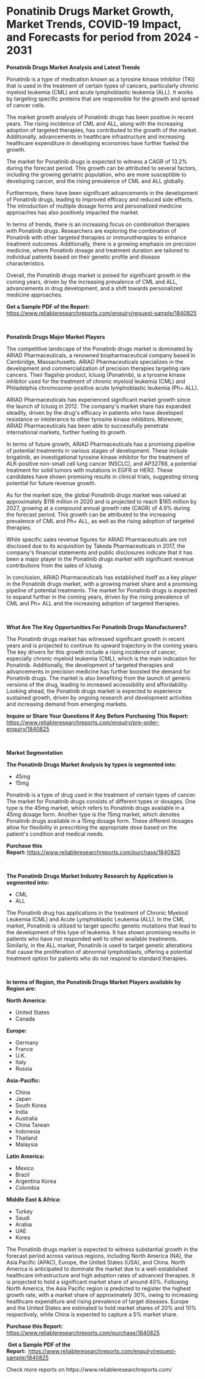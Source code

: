 <p><h1>Ponatinib Drugs Market Growth, Market Trends, COVID-19 Impact, and Forecasts for period from 2024 - 2031</h1></p><p><strong>Ponatinib Drugs Market Analysis and Latest Trends</strong></p>
<p><p>Ponatinib is a type of medication known as a tyrosine kinase inhibitor (TKI) that is used in the treatment of certain types of cancers, particularly chronic myeloid leukemia (CML) and acute lymphoblastic leukemia (ALL). It works by targeting specific proteins that are responsible for the growth and spread of cancer cells.</p><p>The market growth analysis of Ponatinib drugs has been positive in recent years. The rising incidence of CML and ALL, along with the increasing adoption of targeted therapies, has contributed to the growth of the market. Additionally, advancements in healthcare infrastructure and increasing healthcare expenditure in developing economies have further fueled the growth.</p><p>The market for Ponatinib drugs is expected to witness a CAGR of 13.2% during the forecast period. This growth can be attributed to several factors, including the growing geriatric population, who are more susceptible to developing cancer, and the rising prevalence of CML and ALL globally.</p><p>Furthermore, there have been significant advancements in the development of Ponatinib drugs, leading to improved efficacy and reduced side effects. The introduction of multiple dosage forms and personalized medicine approaches has also positively impacted the market.</p><p>In terms of trends, there is an increasing focus on combination therapies with Ponatinib drugs. Researchers are exploring the combination of Ponatinib with other targeted therapies or immunotherapies to enhance treatment outcomes. Additionally, there is a growing emphasis on precision medicine, where Ponatinib dosage and treatment duration are tailored to individual patients based on their genetic profile and disease characteristics.</p><p>Overall, the Ponatinib drugs market is poised for significant growth in the coming years, driven by the increasing prevalence of CML and ALL, advancements in drug development, and a shift towards personalized medicine approaches.</p></p>
<p><strong>Get a Sample PDF of the Report:&nbsp;</strong> <a href="https://www.reliableresearchreports.com/enquiry/request-sample/1840825">https://www.reliableresearchreports.com/enquiry/request-sample/1840825</a></p>
<p>&nbsp;</p>
<p><strong>Ponatinib Drugs Major Market Players</strong></p>
<p><p>The competitive landscape of the Ponatinib drugs market is dominated by ARIAD Pharmaceuticals, a renowned biopharmaceutical company based in Cambridge, Massachusetts. ARIAD Pharmaceuticals specializes in the development and commercialization of precision therapies targeting rare cancers. Their flagship product, Iclusig (Ponatinib), is a tyrosine kinase inhibitor used for the treatment of chronic myeloid leukemia (CML) and Philadelphia chromosome-positive acute lymphoblastic leukemia (Ph+ ALL).</p><p>ARIAD Pharmaceuticals has experienced significant market growth since the launch of Iclusig in 2012. The company's market share has expanded steadily, driven by the drug's efficacy in patients who have developed resistance or intolerance to other tyrosine kinase inhibitors. Moreover, ARIAD Pharmaceuticals has been able to successfully penetrate international markets, further fueling its growth.</p><p>In terms of future growth, ARIAD Pharmaceuticals has a promising pipeline of potential treatments in various stages of development. These include brigatinib, an investigational tyrosine kinase inhibitor for the treatment of ALK-positive non-small cell lung cancer (NSCLC), and AP32788, a potential treatment for solid tumors with mutations in EGFR or HER2. These candidates have shown promising results in clinical trials, suggesting strong potential for future revenue growth.</p><p>As for the market size, the global Ponatinib drugs market was valued at approximately $116 million in 2020 and is projected to reach $165 million by 2027, growing at a compound annual growth rate (CAGR) of 4.9% during the forecast period. This growth can be attributed to the increasing prevalence of CML and Ph+ ALL, as well as the rising adoption of targeted therapies.</p><p>While specific sales revenue figures for ARIAD Pharmaceuticals are not disclosed due to its acquisition by Takeda Pharmaceuticals in 2017, the company's financial statements and public disclosures indicate that it has been a major player in the Ponatinib drugs market with significant revenue contributions from the sales of Iclusig.</p><p>In conclusion, ARIAD Pharmaceuticals has established itself as a key player in the Ponatinib drugs market, with a growing market share and a promising pipeline of potential treatments. The market for Ponatinib drugs is expected to expand further in the coming years, driven by the rising prevalence of CML and Ph+ ALL and the increasing adoption of targeted therapies.</p></p>
<p>&nbsp;</p>
<p><strong>What Are The Key Opportunities For Ponatinib Drugs Manufacturers?</strong></p>
<p><p>The Ponatinib drugs market has witnessed significant growth in recent years and is projected to continue its upward trajectory in the coming years. The key drivers for this growth include a rising incidence of cancer, especially chronic myeloid leukemia (CML), which is the main indication for Ponatinib. Additionally, the development of targeted therapies and advancements in precision medicine has further boosted the demand for Ponatinib drugs. The market is also benefiting from the launch of generic versions of the drug, leading to increased accessibility and affordability. Looking ahead, the Ponatinib drugs market is expected to experience sustained growth, driven by ongoing research and development activities and increasing demand from emerging markets.</p></p>
<p><strong>Inquire or Share Your Questions If Any Before Purchasing This Report:</strong> <a href="https://www.reliableresearchreports.com/enquiry/pre-order-enquiry/1840825">https://www.reliableresearchreports.com/enquiry/pre-order-enquiry/1840825</a></p>
<p>&nbsp;</p>
<p><strong>Market Segmentation</strong></p>
<p><strong>The Ponatinib Drugs Market Analysis by types is segmented into:</strong></p>
<p><ul><li>45mg</li><li>15mg</li></ul></p>
<p><p>Ponatinib is a type of drug used in the treatment of certain types of cancer. The market for Ponatinib drugs consists of different types or dosages. One type is the 45mg market, which refers to Ponatinib drugs available in a 45mg dosage form. Another type is the 15mg market, which denotes Ponatinib drugs available in a 15mg dosage form. These different dosages allow for flexibility in prescribing the appropriate dose based on the patient's condition and medical needs.</p></p>
<p><strong>Purchase this Report:&nbsp;</strong><a href="https://www.reliableresearchreports.com/purchase/1840825">https://www.reliableresearchreports.com/purchase/1840825</a></p>
<p>&nbsp;</p>
<p><strong>The Ponatinib Drugs Market Industry Research by Application is segmented into:</strong></p>
<p><ul><li>CML</li><li>ALL</li></ul></p>
<p><p>The Ponatinib drug has applications in the treatment of Chronic Myeloid Leukemia (CML) and Acute Lymphoblastic Leukemia (ALL). In the CML market, Ponatinib is utilized to target specific genetic mutations that lead to the development of this type of leukemia. It has shown promising results in patients who have not responded well to other available treatments. Similarly, in the ALL market, Ponatinib is used to target genetic alterations that cause the proliferation of abnormal lymphoblasts, offering a potential treatment option for patients who do not respond to standard therapies.</p></p>
<p>&nbsp;</p>
<p><strong>In terms of Region, the Ponatinib Drugs Market Players available by Region are:</strong></p>
<p>
    <p> <strong> North America: </strong>
        <ul>
            <li>United States</li>
            <li>Canada</li>
        </ul>
        </p> 
    <p> <strong> Europe: </strong>
        <ul>
            <li>Germany</li>
            <li>France</li>
            <li>U.K.</li>
            <li>Italy</li>
            <li>Russia</li>
        </ul>
        </p> 
    <p> <strong> Asia-Pacific: </strong>
        <ul>
            <li>China</li>
            <li>Japan</li>
            <li>South Korea</li>
            <li>India</li>
            <li>Australia</li>
            <li>China Taiwan</li>
            <li>Indonesia</li>
            <li>Thailand</li>
            <li>Malaysia</li>
        </ul>
        </p> 
    <p> <strong> Latin America: </strong>
        <ul>
            <li>Mexico</li>
            <li>Brazil</li>
            <li>Argentina Korea</li>
            <li>Colombia</li>
        </ul>
        </p> 
    <p> <strong> Middle East & Africa: </strong>
        <ul>
            <li>Turkey</li>
            <li>Saudi</li>
            <li>Arabia</li>
            <li>UAE</li>
            <li>Korea</li>
        </ul>
    </p>
    </p>
<p><p>The Ponatinib drugs market is expected to witness substantial growth in the forecast period across various regions, including North America (NA), the Asia Pacific (APAC), Europe, the United States (USA), and China. North America is anticipated to dominate the market due to a well-established healthcare infrastructure and high adoption rates of advanced therapies. It is projected to hold a significant market share of around 40%. Following North America, the Asia Pacific region is predicted to register the highest growth rate, with a market share of approximately 30%, owing to increasing healthcare expenditure and rising prevalence of target diseases. Europe and the United States are estimated to hold market shares of 20% and 10% respectively, while China is expected to capture a 5% market share.</p></p>
<p><strong>Purchase this Report: </strong><a href="https://www.reliableresearchreports.com/purchase/1840825">https://www.reliableresearchreports.com/purchase/1840825</a></p>
<p>&nbsp;<strong>Get a Sample PDF of the Report:&nbsp;&nbsp;</strong><a href="https://www.reliableresearchreports.com/enquiry/request-sample/1840825">https://www.reliableresearchreports.com/enquiry/request-sample/1840825</a></p>
<p><strong></strong></p>
<p>Check more reports on https://www.reliableresearchreports.com/</p>